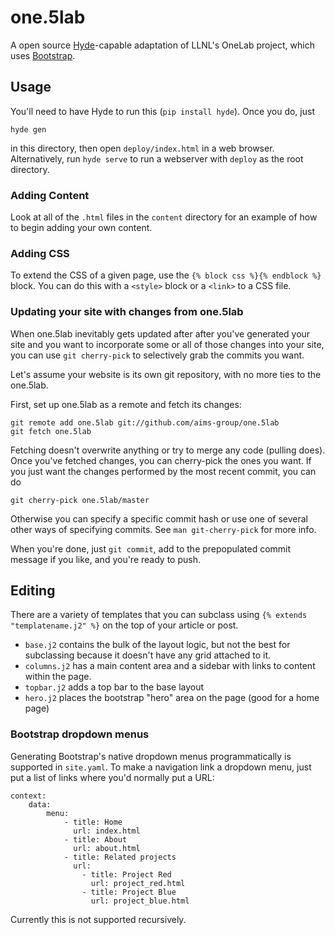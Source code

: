 # one.5lab
A open source [Hyde][hyde/hyde]-capable adaptation of LLNL's OneLab project,
which uses [Bootstrap][twitter/bootstrap].

## Usage
You'll need to have Hyde to run this (`pip install hyde`). Once you do, just

    hyde gen

in this directory, then open `deploy/index.html` in a web browser.
Alternatively, run `hyde serve` to run a webserver with `deploy` as the root
directory.

### Adding Content
Look at all of the `.html` files in the `content` directory for an example of
how to begin adding your own content.

### Adding CSS
To extend the CSS of a given page, use the `{% block css %}{% endblock %}`
block. You can do this with a `<style>` block or a `<link>` to a CSS file.

### Updating your site with changes from one.5lab
When one.5lab inevitably gets updated after after you've generated your site and
you want to incorporate some or all of those changes into your site, you can use
`git cherry-pick` to selectively grab the commits you want.

Let's assume your website is its own git repository, with no more ties to the
one.5lab.

First, set up one.5lab as a remote and fetch its changes:

    git remote add one.5lab git://github.com/aims-group/one.5lab
    git fetch one.5lab

Fetching doesn't overwrite anything or try to merge any code (pulling does).
Once you've fetched changes, you can cherry-pick the ones you want. If you just
want the changes performed by the most recent commit, you can do

    git cherry-pick one.5lab/master

Otherwise you can specify a specific commit hash or use one of several other
ways of specifying commits. See `man git-cherry-pick` for more info.

When you're done, just `git commit`, add to the prepopulated commit message if
you like, and you're ready to push.

## Editing
There are a variety of templates that you can subclass using
`{% extends "templatename.j2" %}` on the top of your article or post.

  * `base.j2` contains the bulk of the layout logic, but not the best for
    subclassing because it doesn't have any grid attached to it.
  * `columns.j2` has a main content area and a sidebar with links to content
    within the page.
  * `topbar.j2` adds a top bar to the base layout
  * `hero.j2` places the bootstrap "hero" area on the page (good for a home
    page)

### Bootstrap dropdown menus
Generating Bootstrap's native dropdown menus programmatically is supported in
`site.yaml`. To make a navigation link a dropdown menu, just put a list of links
where you'd normally put a URL:

    context:
        data:
            menu:
                - title: Home
                  url: index.html
                - title: About
                  url: about.html
                - title: Related projects
                  url:
                    - title: Project Red
                      url: project_red.html
                    - title: Project Blue
                      url: project_blue.html

Currently this is not supported recursively.

[hyde/hyde]: https://github.com/hyde/hyde
[twitter/bootstrap]: https://github.com/twitter/bootstrap
[aims-group/webshooter]: https://github.com/aims-group/webshooter
[auzigog/hyde-bootstrap]: https://github.com/auzigog/hyde-bootstrap
[h5bp/html5-boilerplate]: https://github.com/h5bp/html5-boilerplate
